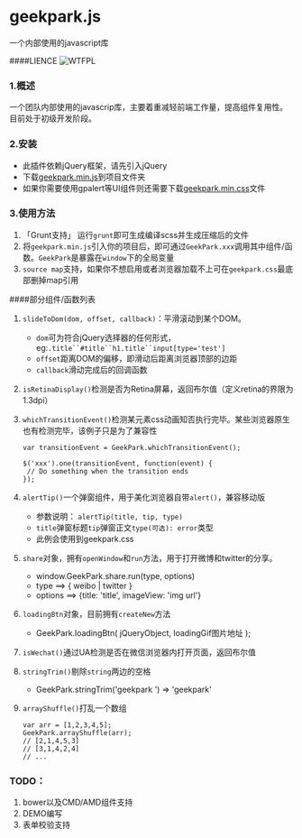 geekpark.js
===========

一个内部使用的javascript库

####LIENCE
![WTFPL](http://www.wtfpl.net/wp-content/uploads/2012/12/wtfpl-badge-4.png)

### 1.概述
一个团队内部使用的javascrip库，主要着重减轻前端工作量，提高组件复用性。目前处于初级开发阶段。
### 2.安装
* 此插件依赖jQuery框架，请先引入jQuery
* 下载[geekpark.min.js](https://raw.githubusercontent.com/GeekPark/geekpark.js/master/assets/javascript/geekpark.min.js)到项目文件夹
* 如果你需要使用gpalert等UI组件则还需要下载[geekpark.min.css](https://raw.githubusercontent.com/GeekPark/geekpark.js/master/assets/javascript/geekpark.min.js)文件
 

### 3.使用方法
1. 「Grunt支持」
  运行`grunt`即可生成编译scss并生成压缩后的文件
2. 将`geekpark.min.js`引入你的项目后，即可通过`GeekPark.xxx`调用其中组件/函数。`GeekPark`是暴露在`window`下的全局变量
3. `source map`支持，如果你不想启用或者浏览器加载不上可在`geekpark.css`最底部删掉map引用

####部分组件/函数列表
1. `slideToDom(dom, offset, callback)`：平滑滚动到某个DOM。 
	- `dom`可为符合jQuery选择器的任何形式，eg:`.title``#title``h1.title``input[type='test']`
	- `offset`距离DOM的偏移，即滑动后距离浏览器顶部的边距
	- `callback`滑动完成后的回调函数
2. `isRetinaDisplay()`检测是否为Retina屏幕，返回布尔值（定义retina的界限为1.3dpi）
3. `whichTransitionEvent()`检测某元素css动画知否执行完毕。某些浏览器原生也有检测完毕，该例子只是为了兼容性
	```
	var transitionEvent = GeekPark.whichTransitionEvent();
	
   $('xxx').one(transitionEvent, function(event) {
     // Do something when the transition ends
   });
	```
4. `alertTip()`一个弹窗组件，用于美化浏览器自带`alert()`，兼容移动版
	- 参数说明： `alertTip(title, tip, type)`
	- `title`弹窗标题`tip`弹窗正文`type(可选): error`类型
	- 此例会使用到geekpark.css
5. `share`对象，拥有`openWindow`和`run`方法，用于打开微博和twitter的分享。
	- window.GeekPark.share.run(type, options)
	- type ==> { weibo | twitter }
	- options ==> {title: 'title', imageView: 'img url'}
6. `loadingBtn`对象，目前拥有`createNew`方法
	- GeekPark.loadingBtn( jQueryObject, loadingGif图片地址 );
7. `isWechat()`通过UA检测是否在微信浏览器内打开页面，返回布尔值
8. `stringTrim()`剔除`string`两边的空格
	- GeekPark.stringTrim('geekpark ') => 'geekpark'
9. `arrayShuffle()`打乱一个数组

	```
	var arr = [1,2,3,4,5];
	GeekPark.arrayShuffle(arr);
	// [2,1,4,5,3]
	// [3,1,4,2,4]
	// ... 
	```
	
### TODO：
1. bower以及CMD/AMD组件支持
2. DEMO编写
3. 表单校验支持
